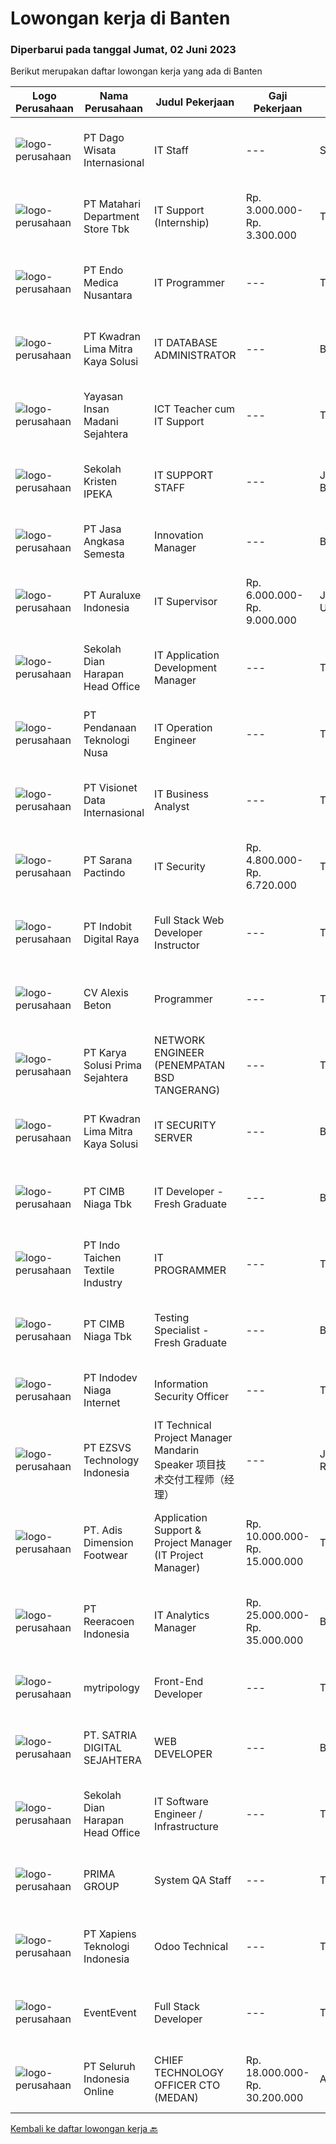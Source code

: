 
  # Lowongan kerja di Banten

  ### Diperbarui pada tanggal Jumat, 02 Juni 2023

  Berikut merupakan daftar lowongan kerja yang ada di Banten

  |Logo Perusahaan | Nama Perusahaan | Judul Pekerjaan | Gaji Pekerjaan | Lokasi | Deskripsi | Tanggal diunggah | Pranala |
  | -------------- | --------------- | --------------- | --------- | --------- | -------------- | ------- | ----------- |
  |![logo-perusahaan](https://image-service-cdn.seek.com.au/d080c4a3f749a32086657040e2f3f6aaaaea9a0b/ee4dce1061f3f616224767ad58cb2fc751b8d2dc)|PT Dago Wisata Internasional|IT Staff|---|Serang|Responsibilities: Planning, developing, and monitoring IT work programs  Troubleshoot and repair technical problems or issues related to computer...|Kamis, 01 Juni 2023|https://www.jobstreet.co.id/id/job/it-staff-1035968715?token=0~410fd498-b62b-4b5a-8ea3-31acb8ddb60c&sectionRank=1&jobId=jobstreet-id-job-1035968715|
|![logo-perusahaan](https://image-service-cdn.seek.com.au/efa846052ab558660bb169cf4fe0381318bb03b1/ee4dce1061f3f616224767ad58cb2fc751b8d2dc)|PT Matahari Department Store Tbk|IT Support (Internship)|Rp. 3.000.000-Rp. 3.300.000|Tangerang|Job Desc: Membantu mengelola jaringan internal. Membantu menyelesaikan kendala hardware. Membuat dokumentasi &amp; laporan terkait kendala yang telah...|Rabu, 31 Mei 2023|https://www.jobstreet.co.id/id/job/it-support-internship-4355381?token=0~410fd498-b62b-4b5a-8ea3-31acb8ddb60c&sectionRank=2&jobId=jobstreet-id-job-4355381|
|![logo-perusahaan](https://image-service-cdn.seek.com.au/5a895f0e65dd1d0e418e3eaece27e59eee059f2b/ee4dce1061f3f616224767ad58cb2fc751b8d2dc)|PT Endo Medica Nusantara|IT Programmer|---|Tangerang|- Melakukan perencanaan dan merancang struktur hingga tampilan program - Mengelola sistem database - Melakukan maintenance sistem operasi - Mengelola...|Kamis, 01 Juni 2023|https://www.jobstreet.co.id/id/job/it-programmer-1035932975?token=0~410fd498-b62b-4b5a-8ea3-31acb8ddb60c&sectionRank=3&jobId=jobstreet-id-job-1035932975|
|![logo-perusahaan](https://image-service-cdn.seek.com.au/983d0f516a9f0a56ffae27149e7e722efc450933/ee4dce1061f3f616224767ad58cb2fc751b8d2dc)|PT Kwadran Lima Mitra Kaya Solusi|IT DATABASE ADMINISTRATOR|---|Banten|Usia &lt;30 tahun Pendidikan minimum: D3 jurusan Ilmu Komputer atau Teknologi Informasi Pengalaman minimum 2 tahun sebagai Database Administrator...|Kamis, 01 Juni 2023|https://www.jobstreet.co.id/id/job/it-database-administrator-1035742019?token=0~410fd498-b62b-4b5a-8ea3-31acb8ddb60c&sectionRank=4&jobId=jobstreet-id-job-1035742019|
|![logo-perusahaan](https://image-service-cdn.seek.com.au/953291666271529ba2ab549b7575912b2c815c79/ee4dce1061f3f616224767ad58cb2fc751b8d2dc)|Yayasan Insan Madani Sejahtera|ICT Teacher cum IT Support|---|Tangerang|Responsibilities: Understand and implement the vision and mission of the school into lesson plans, work plans and assessment plans. Implement...|Selasa, 30 Mei 2023|https://www.jobstreet.co.id/id/job/ict-teacher-cum-it-support-4353129?token=0~410fd498-b62b-4b5a-8ea3-31acb8ddb60c&sectionRank=5&jobId=jobstreet-id-job-4353129|
|![logo-perusahaan](https://image-service-cdn.seek.com.au/c6a5968ea0c6b8e89e9a3d86bd012a43037a2d48/ee4dce1061f3f616224767ad58cb2fc751b8d2dc)|Sekolah Kristen IPEKA|IT SUPPORT STAFF|---|Jakarta Barat|Requirements:  Bachelor’s degree in Electrical Engineering / Informatics Maximum age of 30 years old Minimum 1-year experience in the relevant...|Rabu, 31 Mei 2023|https://www.jobstreet.co.id/id/job/it-support-staff-4354324?token=0~410fd498-b62b-4b5a-8ea3-31acb8ddb60c&sectionRank=6&jobId=jobstreet-id-job-4354324|
|![logo-perusahaan](https://image-service-cdn.seek.com.au/9a29efb8ce209ed1b55a2a366871e016a7cbecc5/ee4dce1061f3f616224767ad58cb2fc751b8d2dc)|PT Jasa Angkasa Semesta|Innovation Manager|---|Banten|Responsible: Manage and monitor the project progress. Implement the IT Solutions within the timeline, budget and according to user requirements....|Jumat, 02 Juni 2023|https://www.jobstreet.co.id/id/job/innovation-manager-4356132?token=0~410fd498-b62b-4b5a-8ea3-31acb8ddb60c&sectionRank=7&jobId=jobstreet-id-job-4356132|
|![logo-perusahaan](https://i.ibb.co/sqvTCh9/112815900-stock-vector-no-image-available-icon-flat-vector.webp)|PT Auraluxe Indonesia|IT Supervisor|Rp. 6.000.000-Rp. 9.000.000|Jakarta Utara|Kualifikasi: ​Pendidikan minimal S1 Jurusan Teknik (Teknik Informatika /Sistem Informasi). Berpengalaman dalam menangani sistem IT internal, khususnya...|Rabu, 31 Mei 2023|https://www.jobstreet.co.id/id/job/it-supervisor-4354161?token=0~410fd498-b62b-4b5a-8ea3-31acb8ddb60c&sectionRank=8&jobId=jobstreet-id-job-4354161|
|![logo-perusahaan](https://image-service-cdn.seek.com.au/a470b1c0f6916db074e687fd7fc42684bf624499/ee4dce1061f3f616224767ad58cb2fc751b8d2dc)|Sekolah Dian Harapan Head Office|IT Application Development Manager|---|Tangerang|IT Application Development Manager Having experiences in software, databases, and other software technology Having experiences in project management...|Rabu, 31 Mei 2023|https://www.jobstreet.co.id/id/job/it-application-development-manager-4354511?token=0~410fd498-b62b-4b5a-8ea3-31acb8ddb60c&sectionRank=9&jobId=jobstreet-id-job-4354511|
|![logo-perusahaan](https://image-service-cdn.seek.com.au/1eb1b2baa56f434821317dba8fa11559dd24a18c/ee4dce1061f3f616224767ad58cb2fc751b8d2dc)|PT Pendanaan Teknologi Nusa|IT Operation Engineer|---|Tangerang|Maintain all security tools and technology. Monitor internal and external policy compliance. PIC of Cyber Security Operation Center. Work with...|Rabu, 31 Mei 2023|https://www.jobstreet.co.id/id/job/it-operation-engineer-4341849?token=0~410fd498-b62b-4b5a-8ea3-31acb8ddb60c&sectionRank=10&jobId=jobstreet-id-job-4341849|
|![logo-perusahaan](https://image-service-cdn.seek.com.au/84d23b3586ee4efd70ea62878095fcc6b1639e33/ee4dce1061f3f616224767ad58cb2fc751b8d2dc)|PT Visionet Data Internasional|IT Business Analyst|---|Tangerang|Job description &amp; requirementsJob Descriptions: Gather insight from corporate executive about business needs and future growth Ensure applications...|Kamis, 01 Juni 2023|https://www.jobstreet.co.id/id/job/it-business-analyst-1035773391?token=0~410fd498-b62b-4b5a-8ea3-31acb8ddb60c&sectionRank=11&jobId=jobstreet-id-job-1035773391|
|![logo-perusahaan](https://image-service-cdn.seek.com.au/98982338245954acade7338ecccff8adaf4bc449/ee4dce1061f3f616224767ad58cb2fc751b8d2dc)|PT Sarana Pactindo|IT Security|Rp. 4.800.000-Rp. 6.720.000|Tangerang|Kualifikasi &amp; Persyaratan : Kandidat harus memiliki setidaknya Gelar Sarjana di Ilmu Komputer/Teknologi Informasi atau setara. Setidaknya memiliki...|Rabu, 31 Mei 2023|https://www.jobstreet.co.id/id/job/it-security-4355600?token=0~410fd498-b62b-4b5a-8ea3-31acb8ddb60c&sectionRank=12&jobId=jobstreet-id-job-4355600|
|![logo-perusahaan](https://image-service-cdn.seek.com.au/9e1419bd2658af32876a12586187b6ad51378b95/ee4dce1061f3f616224767ad58cb2fc751b8d2dc)|PT Indobit Digital Raya|Full Stack Web Developer Instructor|---|Tangerang|Job description &amp; requirementsJob descriptionAt Bitlabs we aim to transform lives through work-relevant Learning in Digital and Data. We teach...|Kamis, 01 Juni 2023|https://www.jobstreet.co.id/id/job/full-stack-web-developer-instructor-1035794339?token=0~410fd498-b62b-4b5a-8ea3-31acb8ddb60c&sectionRank=13&jobId=jobstreet-id-job-1035794339|
|![logo-perusahaan](https://i.ibb.co/sqvTCh9/112815900-stock-vector-no-image-available-icon-flat-vector.webp)|CV Alexis Beton|Programmer|---|Tangerang|- Membuat suatu sistem, aplikasi, atau program menggunakan bahasa pemrograman - Menganalisis Kebutuhan Program - Melakukan Debugging...|Kamis, 01 Juni 2023|https://www.jobstreet.co.id/id/job/programmer-1036000168?token=0~410fd498-b62b-4b5a-8ea3-31acb8ddb60c&sectionRank=14&jobId=jobstreet-id-job-1036000168|
|![logo-perusahaan](https://image-service-cdn.seek.com.au/bb0f2c313297f2db3d497466b95d7da85644edc0/ee4dce1061f3f616224767ad58cb2fc751b8d2dc)|PT Karya Solusi Prima Sejahtera|NETWORK ENGINEER (PENEMPATAN BSD TANGERANG)|---|Tangerang|Kualifikasi: Usia maksimal 28 tahun; Pendidikan minimal D3/S1 jurusan Teknik Telekomunikasi; Memiliki pengalaman minimal 1 tahun pada bidang Network...|Rabu, 31 Mei 2023|https://www.jobstreet.co.id/id/job/network-engineer-penempatan-bsd-tangerang-4354510?token=0~410fd498-b62b-4b5a-8ea3-31acb8ddb60c&sectionRank=15&jobId=jobstreet-id-job-4354510|
|![logo-perusahaan](https://image-service-cdn.seek.com.au/c01242fe4e8e9c067ea4c8b81e3dbae691cb72c5/ee4dce1061f3f616224767ad58cb2fc751b8d2dc)|PT Kwadran Lima Mitra Kaya Solusi|IT SECURITY SERVER|---|Banten|Pendidikan minimum: D3 jurusan Ilmu Komputer atau Teknologi Informasi Menguasai security server (baseline security configuration, antivirus, firewall...|Kamis, 01 Juni 2023|https://www.jobstreet.co.id/id/job/it-security-server-1035741875?token=0~410fd498-b62b-4b5a-8ea3-31acb8ddb60c&sectionRank=16&jobId=jobstreet-id-job-1035741875|
|![logo-perusahaan](https://image-service-cdn.seek.com.au/2c6f6f12cb15b08239744ca7630b97fee07e84ce/ee4dce1061f3f616224767ad58cb2fc751b8d2dc)|PT CIMB Niaga Tbk|IT Developer - Fresh Graduate|---|Banten|Job Description Create new program and modification as required by business unit Prepare system solution on root cause as preventive action Create all...|Kamis, 01 Juni 2023|https://www.jobstreet.co.id/id/job/it-developer-fresh-graduate-4355876?token=0~410fd498-b62b-4b5a-8ea3-31acb8ddb60c&sectionRank=17&jobId=jobstreet-id-job-4355876|
|![logo-perusahaan](https://image-service-cdn.seek.com.au/7680347e8d792724dd9d2d3172fd6020989150d6/ee4dce1061f3f616224767ad58cb2fc751b8d2dc)|PT Indo Taichen Textile Industry|IT PROGRAMMER|---|Tangerang|Job Descriptions: Handle Full Stack develop to department request Develop, maintain and support web application existing &amp; new project Create a...|Rabu, 31 Mei 2023|https://www.jobstreet.co.id/id/job/it-programmer-4342005?token=0~410fd498-b62b-4b5a-8ea3-31acb8ddb60c&sectionRank=18&jobId=jobstreet-id-job-4342005|
|![logo-perusahaan](https://image-service-cdn.seek.com.au/2c6f6f12cb15b08239744ca7630b97fee07e84ce/ee4dce1061f3f616224767ad58cb2fc751b8d2dc)|PT CIMB Niaga Tbk|Testing Specialist - Fresh Graduate|---|Banten|IT Testing Specialist mengerjakan dan melakukan maintenance terhadap proses otomasi testing terhadap aplikasi dengan kompleksitas tinggi, serta...|Rabu, 31 Mei 2023|https://www.jobstreet.co.id/id/job/testing-specialist-fresh-graduate-4355707?token=0~410fd498-b62b-4b5a-8ea3-31acb8ddb60c&sectionRank=19&jobId=jobstreet-id-job-4355707|
|![logo-perusahaan](https://image-service-cdn.seek.com.au/f074cabbaa6050e58e0b035af161ff14f87b92a6/ee4dce1061f3f616224767ad58cb2fc751b8d2dc)|PT Indodev Niaga Internet|Information Security Officer|---|Tangerang|Job description &amp; requirementsWe are looking for an agile Information Security Officer who is establishing and improving a set of ICT business...|Kamis, 01 Juni 2023|https://www.jobstreet.co.id/id/job/information-security-officer-1035946972?token=0~410fd498-b62b-4b5a-8ea3-31acb8ddb60c&sectionRank=20&jobId=jobstreet-id-job-1035946972|
|![logo-perusahaan](https://image-service-cdn.seek.com.au/b28a582f7ddbb1de721956f19cac52ebcbf50480/ee4dce1061f3f616224767ad58cb2fc751b8d2dc)|PT EZSVS Technology Indonesia|IT Technical Project Manager  Mandarin Speaker 项目技术交付工程师（经理）|---|Jakarta Raya|Handling network topology, router and switch configuration, network security and other aspects. Handling various operating systems (such as Linux,...|Rabu, 31 Mei 2023|https://www.jobstreet.co.id/id/job/it-technical-project-manager-mandarin-speaker-%E9%A1%B9%E7%9B%AE%E6%8A%80%E6%9C%AF%E4%BA%A4%E4%BB%98%E5%B7%A5%E7%A8%8B%E5%B8%88%EF%BC%88%E7%BB%8F%E7%90%86%EF%BC%89-4355635?token=0~410fd498-b62b-4b5a-8ea3-31acb8ddb60c&sectionRank=21&jobId=jobstreet-id-job-4355635|
|![logo-perusahaan](https://image-service-cdn.seek.com.au/23e7ee22e1a9fd0e54d51d6c7be3fb260915aeb3/ee4dce1061f3f616224767ad58cb2fc751b8d2dc)|PT. Adis Dimension Footwear|Application Support & Project Manager (IT Project Manager)|Rp. 10.000.000-Rp. 15.000.000|Tangerang|Requirements: Having safety awareness Minimum Bachelor's Degree of Information System/Informatics engineering or related Minimum 5 years experience as...|Selasa, 30 Mei 2023|https://www.jobstreet.co.id/id/job/application-support-project-manager-it-project-manager-4352619?token=0~410fd498-b62b-4b5a-8ea3-31acb8ddb60c&sectionRank=22&jobId=jobstreet-id-job-4352619|
|![logo-perusahaan](https://image-service-cdn.seek.com.au/d33bd8dd71322db8ea58cab3a99c9a2f44aec216/ee4dce1061f3f616224767ad58cb2fc751b8d2dc)|PT Reeracoen Indonesia|IT Analytics Manager|Rp. 25.000.000-Rp. 35.000.000|Banten|IT ANALYTICS MANAGER (TANGERANG SELATAN) [52066]COMPANY CATEGORY: Banking JOB SUMMARY: Apply statistics and data modeling to gain actionable business...|Rabu, 31 Mei 2023|https://www.jobstreet.co.id/id/job/it-analytics-manager-4354530?token=0~410fd498-b62b-4b5a-8ea3-31acb8ddb60c&sectionRank=23&jobId=jobstreet-id-job-4354530|
|![logo-perusahaan](https://i.ibb.co/sqvTCh9/112815900-stock-vector-no-image-available-icon-flat-vector.webp)|mytripology|Front-End Developer|---|Tangerang|Job description &amp; requirementsMain Responsibilities: Working with IT team to create stable, compact/effective, secure, and impressive website...|Kamis, 01 Juni 2023|https://www.jobstreet.co.id/id/job/front-end-developer-1035825229?token=0~410fd498-b62b-4b5a-8ea3-31acb8ddb60c&sectionRank=24&jobId=jobstreet-id-job-1035825229|
|![logo-perusahaan](https://image-service-cdn.seek.com.au/b7957bb4b93b1bdab3169a7e8d30ba9bffc6fb97/ee4dce1061f3f616224767ad58cb2fc751b8d2dc)|PT. SATRIA DIGITAL SEJAHTERA|WEB DEVELOPER|---|Banten|PT. SATRIA DIGITAL SEJAHTERA membuka lowongan kerja untuk mengisi posisi sebagai Web Developer untuk Build and Update Internal Application (Web...|Kamis, 01 Juni 2023|https://www.jobstreet.co.id/id/job/web-developer-1035767031?token=0~410fd498-b62b-4b5a-8ea3-31acb8ddb60c&sectionRank=25&jobId=jobstreet-id-job-1035767031|
|![logo-perusahaan](https://image-service-cdn.seek.com.au/a470b1c0f6916db074e687fd7fc42684bf624499/ee4dce1061f3f616224767ad58cb2fc751b8d2dc)|Sekolah Dian Harapan Head Office|IT Software Engineer / Infrastructure|---|Tangerang|IT Software Engineer Familiar with PHP laravel, Mysql, vue.js Having knowledge in web technology (HTML, CSS, Javascript) Placement in Karawaci,...|Rabu, 31 Mei 2023|https://www.jobstreet.co.id/id/job/it-software-engineer-infrastructure-4354311?token=0~410fd498-b62b-4b5a-8ea3-31acb8ddb60c&sectionRank=26&jobId=jobstreet-id-job-4354311|
|![logo-perusahaan](https://image-service-cdn.seek.com.au/e0f7552cee29bad642f1b9e6ae1eba58c09d34fe/ee4dce1061f3f616224767ad58cb2fc751b8d2dc)|PRIMA GROUP|System QA Staff|---|Tangerang|Kualifikasi: Usia Maksimal 30 Tahun Pendidikan S1 dari Jurusan Teknik Informatika/Sistem Informasi, IPK Minimal 2.80 Memiliki Pengalaman sebagai...|Selasa, 30 Mei 2023|https://www.jobstreet.co.id/id/job/system-qa-staff-4353591?token=0~410fd498-b62b-4b5a-8ea3-31acb8ddb60c&sectionRank=27&jobId=jobstreet-id-job-4353591|
|![logo-perusahaan](https://image-service-cdn.seek.com.au/e34d3e0dc91405dbb4774a5b8d182715f739f7bd/ee4dce1061f3f616224767ad58cb2fc751b8d2dc)|PT Xapiens Teknologi Indonesia|Odoo Technical|---|Tangerang|Job description &amp; requirementsKey Responsibilities1. Create addon, workflow, interface, modification, printout, report for Odoo;2. Routinely test...|Kamis, 01 Juni 2023|https://www.jobstreet.co.id/id/job/odoo-technical-1035839786?token=0~410fd498-b62b-4b5a-8ea3-31acb8ddb60c&sectionRank=28&jobId=jobstreet-id-job-1035839786|
|![logo-perusahaan](https://image-service-cdn.seek.com.au/8b24bd57b221385e720e6210bec3e050eb3fd803/ee4dce1061f3f616224767ad58cb2fc751b8d2dc)|EventEvent|Full Stack Developer|---|Tangerang|Job description &amp; requirementsResponsible for server-side application logic and integration of the work front-end web developers do. Back-end...|Kamis, 01 Juni 2023|https://www.jobstreet.co.id/id/job/full-stack-developer-1035613412?token=0~410fd498-b62b-4b5a-8ea3-31acb8ddb60c&sectionRank=29&jobId=jobstreet-id-job-1035613412|
|![logo-perusahaan](https://image-service-cdn.seek.com.au/c768f0670f8f8212da7de609b6af9d0b2e5134cc/ee4dce1061f3f616224767ad58cb2fc751b8d2dc)|PT Seluruh Indonesia Online|CHIEF TECHNOLOGY OFFICER CTO (MEDAN)|Rp. 18.000.000-Rp. 30.200.000|Aceh|Memiliki pengalaman leadership sebagai Manager sebelumnya.Back End Engineer1. Memiliki pengalaman dalam membangun RESTful APIs2. Menguasai bahasa...|Senin, 29 Mei 2023|https://www.jobstreet.co.id/id/job/chief-technology-officer-cto-medan-4350731?token=0~410fd498-b62b-4b5a-8ea3-31acb8ddb60c&sectionRank=30&jobId=jobstreet-id-job-4350731|


  [Kembali ke daftar lowongan kerja 🔙](../README.md#daftar-lowongan-kerja)
  